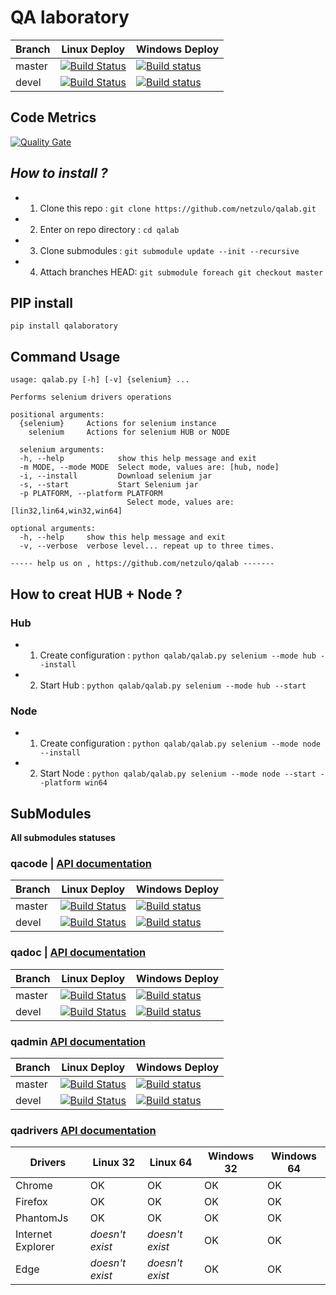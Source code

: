 # QA laboratory 

| Branch  | Linux Deploy | Windows Deploy |
| ------------- | ------------- |  ------------- |
| master  | [![Build Status](https://travis-ci.org/netzulo/qalab.svg?branch=master)](https://travis-ci.org/netzulo/qalab)  | [![Build status](https://ci.appveyor.com/api/projects/status/f4orjhi6vjgsxxq9/branch/master?svg=true)](https://ci.appveyor.com/project/netzulo/qalab-v060g/branch/master)  |
| devel  | [![Build Status](https://travis-ci.org/netzulo/qalab.svg?branch=devel)](https://travis-ci.org/netzulo/qalab)  | [![Build status](https://ci.appveyor.com/api/projects/status/f4orjhi6vjgsxxq9/branch/devel?svg=true)](https://ci.appveyor.com/project/netzulo/qalab-v060g/branch/devel)  |

## Code Metrics

[![Quality Gate](https://qalab.tk/api/badges/gate?key=qacode)](https://qalab.tk/dashboard/index/qacode)

## _How to install ?_

+ 1. Clone this repo : `git clone https://github.com/netzulo/qalab.git`
+ 2. Enter on repo directory : `cd qalab`
+ 3. Clone submodules : `git submodule update --init --recursive`
+ 4. Attach branches HEAD: `git submodule foreach git checkout master`

## PIP install

```
pip install qalaboratory
```

## Command Usage

```
usage: qalab.py [-h] [-v] {selenium} ...

Performs selenium drivers operations

positional arguments:
  {selenium}     Actions for selenium instance
    selenium     Actions for selenium HUB or NODE
	
  selenium arguments:
  -h, --help            show this help message and exit
  -m MODE, --mode MODE  Select mode, values are: [hub, node]
  -i, --install         Download selenium jar
  -s, --start           Start Selenium jar
  -p PLATFORM, --platform PLATFORM
                          Select mode, values are: [lin32,lin64,win32,win64]

optional arguments:
  -h, --help     show this help message and exit
  -v, --verbose  verbose level... repeat up to three times.

----- help us on , https://github.com/netzulo/qalab -------
```

## How to creat HUB + Node ?

### Hub

+ 1. Create configuration : `python qalab/qalab.py selenium --mode hub --install`
+ 2. Start Hub : `python qalab/qalab.py selenium --mode hub --start`

### Node

+ 1. Create configuration : `python qalab/qalab.py selenium --mode node --install`
+ 2. Start Node : `python qalab/qalab.py selenium --mode node --start --platform win64`


## SubModules

__All submodules statuses__

### qacode | **[API documentation](http://qalab.tk/qacode/)**

| Branch  | Linux Deploy | Windows Deploy |
| ------------- | ------------- |  ------------- |
| master  | [![Build Status](https://travis-ci.org/netzulo/qadoc.svg?branch=master)](https://travis-ci.org/netzulo/qacode)  | [![Build status](https://ci.appveyor.com/api/projects/status/4a0tc5pis1bykt9x/branch/master?svg=true)](https://ci.appveyor.com/project/netzulo/qacode/branch/master)  |
| devel  | [![Build Status](https://travis-ci.org/netzulo/qadmin.svg?branch=devel)](https://travis-ci.org/netzulo/qacode)  | [![Build status](https://ci.appveyor.com/api/projects/status/4a0tc5pis1bykt9x/branch/devel?svg=true)](https://ci.appveyor.com/project/netzulo/qacode/branch/devel)  |


### qadoc | **[API documentation](http://qalab.tk/qadoc/)**

| Branch  | Linux Deploy | Windows Deploy |
| ------------- | ------------- |  ------------- |
| master  | [![Build Status](https://travis-ci.org/netzulo/qadoc.svg?branch=master)](https://travis-ci.org/netzulo/qadoc)  | [![Build status](https://ci.appveyor.com/api/projects/status/o70qi0ykpagrgte2/branch/master?svg=true)](https://ci.appveyor.com/project/netzulo/qadoc/branch/master)  |
| devel  | [![Build Status](https://travis-ci.org/netzulo/qadoc.svg?branch=devel)](https://travis-ci.org/netzulo/qadoc)  | [![Build status](https://ci.appveyor.com/api/projects/status/o70qi0ykpagrgte2/branch/devel?svg=true)](https://ci.appveyor.com/project/netzulo/qadoc/branch/devel)  |


### qadmin  **[API documentation](http://qalab.tk/qadmin/)**

| Branch  | Linux Deploy | Windows Deploy |
| ------------- | ------------- |  ------------- |
| master  | [![Build Status](https://travis-ci.org/netzulo/qadmin.svg?branch=master)](https://travis-ci.org/netzulo/qadmin)  | [![Build status](https://ci.appveyor.com/api/projects/status/qrb3o3qdeg3qv9eq/branch/master?svg=true)](https://ci.appveyor.com/project/netzulo/qadmin/branch/master)  |
| devel  | [![Build Status](https://travis-ci.org/netzulo/qadmin.svg?branch=devel)](https://travis-ci.org/netzulo/qadmin)  | [![Build status](https://ci.appveyor.com/api/projects/status/qrb3o3qdeg3qv9eq/branch/devel?svg=true)](https://ci.appveyor.com/project/netzulo/qadmin/branch/devel)  |


### qadrivers  **[API documentation](http://qalab.tk/qadrivers/)**

| Drivers  | Linux 32 | Linux 64 |  Windows 32 | Windows 64 |
| ------------- | ------------- |  ------------- |  ------------- |  ------------- |
| Chrome |  OK |  OK |  OK |  OK |
| Firefox |  OK |  OK |  OK |  OK |
| PhantomJs |  OK |  OK |  OK |  OK |
| Internet Explorer |  _doesn't exist_ |  _doesn't exist_ |  OK |  OK |
| Edge |  _doesn't exist_ |  _doesn't exist_ |  OK |  OK |
